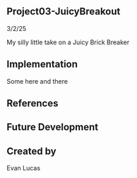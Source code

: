 ## Project03-JuicyBreakout
3/2/25

My silly little take on a Juicy Brick Breaker

## Implementation
Some here and there

## References

## Future Development

## Created by
Evan Lucas
